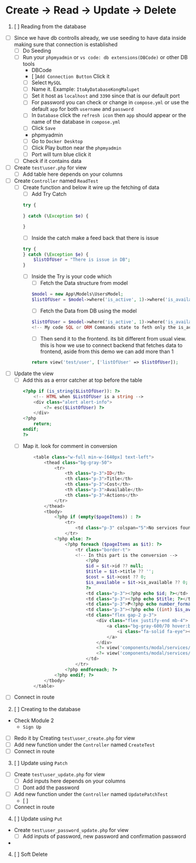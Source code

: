 # Create -> Read -> Update -> Delete

1. [ ] Reading from the database
- [ ] Since we have db controlls already, we use seeding to have data inside making sure that connection is established
    - [ ] Do Seeding
    - [ ] Run your `phpmyadmin` or `vs code: db extensions(DBCode)` or other DB tools
        - DBCode
        - [ ]`Add Connection Button` Click it
        - [ ] Select `MySQL`
        - [ ] Name it. Example: `ItoAyDatabaseKongMalupet`
        - [ ] Set it host as `localhost` and `3390` since that is our default port
        - [ ] For password you can check or change in `compose.yml` or use the default `app` for both `username` and `password`
        - [ ] In `Database` click the `refresh icon` then `app` should appear or the name of the database in `compose.yml`
        - [ ] Click `Save`
        - phpmyadmin
        - [ ] Go to `Docker Desktop`
        - [ ] Click Play button near the `phpmyadmin`
        - [ ] Port will turn blue click it
    - [ ] Check if it contains data
- [ ] Create `test\user.php` for view
    - [ ] Add table here depends on your columns
- [ ] Create `Controller` named `ReadTest`
    - [ ] Create function and below it wire up the fetching of data
        - [ ] Add Try Catch
        ```php
        try {
            
        } catch (\Exception $e) {

        }
        ```
        - [ ] Inside the catch make a feed back that there is issue
        ```php
        try {
        } catch (\Exception $e) {
            $listOfUser = "There is issue in DB";
        }
        ```
        - [ ] Inside the Try is your code which
            - [ ] Fetch the Data structure from model
            ```php
            $model = new App\Models\UsersModel;
            $listOfUser = $model->where('is_active', 1)->where('is_available', 1)->orderBy('id', 'ASC')->findAll();
            ```
            - [ ] Fetch the Data from DB using the model
            ```php
            $listOfUser = $model->where('is_active', 1)->where('is_available', 1)->orderBy('id', 'ASC')->findAll();
            <!-- My code SQL or ORM Commands state to feth only the is_active that is true, is_available that is true, sort(orderBy) id in ascending and i need all -->
            ```
            - [ ] Then send it to the frontend. its bit different from usual view. this is how we use to connect backend that fetches data to frontend, aside from this demo we can add more than 1
            ```php
            return view('test/user', ['listOfUser' => $listOfUser]);
            ```
- [ ] Update the view
    - [ ] Add this as a error catcher at top before the table
        ```php
        <?php if (is_string($ListOfUser)): ?>
            <!-- HTML when $ListOfUser is a string -->
            <div class="alert alert-info">
                <?= esc($ListOfUser) ?>
            </div>
        <?php
            return;
        endif;
        ?>
        ```
    - [ ] Map it. look for comment in conversion
        ```php
            <table class="w-full min-w-[640px] text-left">
                <thead class="bg-gray-50">
                    <tr>
                        <th class="p-3">ID</th>
                        <th class="p-3">Title</th>
                        <th class="p-3">Cost</th>
                        <th class="p-3">Available</th>
                        <th class="p-3">Actions</th>
                    </tr>
                </thead>
                <tbody>
                    <?php if (empty($pageItems)) : ?>
                        <tr>
                            <td class="p-3" colspan="5">No services found</td>
                        </tr>
                    <?php else: ?>
                        <?php foreach ($pageItems as $it): ?>
                            <tr class="border-t">
                            <!-- In this part is the conversion -->
                                <?php
                                $id = $it->id ?? null;
                                $title = $it->title ?? '';
                                $cost = $it->cost ?? 0;
                                $is_available = $it->is_available ?? 0;
                                ?>
                                <td class="p-3"><?php echo $id; ?></td>
                                <td class="p-3"><?php echo $title; ?></td>
                                <td class="p-3">₱<?php echo number_format((float) $cost, 2); ?></td>
                                <td class="p-3"><?php echo ((int) $is_available === 1) ? 'Yes' : 'No'; ?></td>
                                <td class="flex gap-2 p-3">
                                    <div class="flex justify-end mb-4">
                                        <a class="bg-gray-600/70 hover:bg-gray-600/60 px-3 py-2 rounded text-white duration-200 cursor-pointer" href="<?php echo site_url('services/' . urlencode($id)); ?>">
                                            <i class="fa-solid fa-eye"></i>
                                        </a>
                                    </div>
                                    <?= view('components/modal/services/delete', ['service' => $it]) ?>
                                    <?= view('components/modal/services/update', ['service' => $it]) ?>
                                </td>
                            </tr>
                        <?php endforeach; ?>
                    <?php endif; ?>
                </tbody>
            </table>
        ```
- [ ] Connect in route

2. [ ] Creating to the database
- Check Module 2
    - `Sign Up`
- [ ] Redo it by Creating `test\user_create.php` for view
- [ ] Add new function under the `Controller` named `CreateTest`
- [ ] Connect in route

3. [ ] Update using `Patch`
- [ ] Create `test\user_update.php` for view
    - [ ] Add inputs here depends on your columns
    - [ ] Dont add the password
- [ ] Add new function under the `Controller` named `UpdatePatchTest`
    - [ ] 
- [ ] Connect in route

4. [ ] Update using `Put`
- Create `test\user_password_update.php` for view
    - [ ] Add inputs of password, new password and confirmation password
- 

4. [ ] Soft Delete